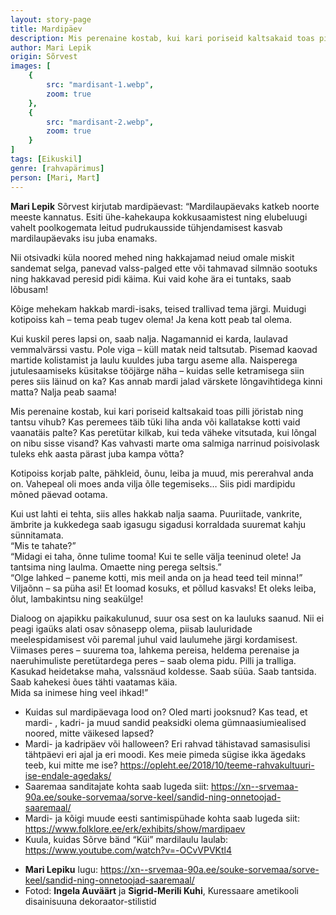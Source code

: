 ```yaml
---
layout: story-page
title: Mardipäev
description: Mis perenaine kostab, kui kari poriseid kaltsakaid toas pilli jöristab ning tantsu vihub?
author: Mari Lepik 
origin: Sõrvest
images: [
    {
        src: "mardisant-1.webp",
        zoom: true
    },
    {
        src: "mardisant-2.webp",
        zoom: true
    }
]
tags: [Eikuskil]
genre: [rahvapärimus]
person: [Mari, Mart]
---
```


<!-- # {{$doc.title}} -->


<!-- Fotodele (kleepida need kaks kokku, et saaks 1 maastikuformaadi) pealkiri: Noh, mis passid - mask ette, jope pahupidi selga ja marti jooksma! -->

**Mari Lepik** Sõrvest kirjutab mardipäevast: “Mardilaupäevaks katkeb noorte meeste kannatus. Esiti ühe-kahekaupa kokkusaamistest ning elubeluugi vahelt poolkogemata leitud pudrukausside tühjendamisest kasvab mardilaupäevaks isu juba enamaks. 

Nii otsivadki küla noored mehed ning hakkajamad neiud omale miskit sandemat selga, panevad valss-palged ette või tahmavad silmnäo sootuks ning hakkavad peresid pidi käima. Kui vaid kohe ära ei tuntaks, saab lõbusam!

Kõige mehekam hakkab mardi-isaks, teised trallivad tema järgi. Muidugi kotipoiss kah – tema peab tugev olema! Ja kena kott peab tal olema.

Kui kuskil peres lapsi on, saab nalja. Nagamannid ei karda, laulavad vemmalvärssi vastu. Pole viga – küll matak neid taltsutab. Pisemad kaovad martide kolistamist ja laulu kuuldes juba targu aseme alla. Naisperega jutulesaamiseks küsitakse tööjärge näha – kuidas selle ketramisega siin peres siis läinud on ka? Kas annab mardi jalad värskete lõngavihtidega kinni matta?
Nalja peab saama!

Mis perenaine kostab, kui kari poriseid kaltsakaid toas pilli jöristab ning tantsu vihub? Kas peremees täib tüki liha anda või kallatakse kotti vaid vaanatäis palte? Kas peretütar kilkab, kui teda väheke vitsutada, kui lõngal on nibu sisse visand? Kas vahvasti marte oma salmiga narrinud poisivolask tuleks ehk aasta pärast juba kampa võtta?

Kotipoiss korjab palte, pähkleid, õunu, leiba ja muud, mis pererahval anda on. Vahepeal oli moes anda vilja õlle tegemiseks… Siis pidi mardipidu mõned päevad ootama.

Kui ust lahti ei tehta, siis alles hakkab nalja saama. Puuriitade, vankrite, ämbrite ja kukkedega saab igasugu sigadusi korraldada suuremat kahju sünnitamata. \
“Mis te tahate?” \
“Midagi ei taha, õnne tulime tooma! Kui te selle välja teeninud olete! Ja tantsima ning laulma. Omaette ning perega seltsis.” \
“Olge lahked – paneme kotti, mis meil anda on ja head teed teil minna!” \
Viljaõnn – sa püha asi! Et loomad kosuks, et põllud kasvaks! Et oleks leiba, õlut, lambakintsu ning seakülge!

Dialoog on ajapikku paikakulunud, suur osa sest on ka lauluks saanud. Nii ei peagi igaüks alati osav sõnasepp olema, piisab lauluridade meelespidamisest või paremal juhul vaid laulumehe järgi kordamisest. \
Viimases peres – suurema toa, lahkema pereisa, heldema perenaise ja naeruhimuliste peretütardega peres – saab olema pidu. Pilli ja tralliga. Kasukad heidetakse maha, valssnäud koldesse. Saab süüa. Saab tantsida. Saab kahekesi õues tähti vaatamas käia. \
Mida sa inimese hing veel ihkad!”


<story-author :author="author" :origin="origin"></story-author>
<!-- <story-dictionary :terms="dictionary"></story-dictionary> -->

<details-wrapper summary="Mõtlemiseks ja arutlemiseks">

- Kuidas sul mardipäevaga lood on? Oled marti jooksnud? Kas tead, et mardi- , kadri- ja muud sandid peaksidki olema gümnaasiumiealised noored, mitte väikesed lapsed?
- Mardi- ja kadripäev või halloween? Eri rahvad tähistavad samasisulisi tähtpäevi eri ajal ja eri moodi. Kes meie pimeda sügise ikka ägedaks teeb, kui mitte me ise? https://opleht.ee/2018/10/teeme-rahvakultuuri-ise-endale-agedaks/
- Saaremaa sanditajate kohta saab lugeda siit: https://xn--srvemaa-90a.ee/souke-sorvemaa/sorve-keel/sandid-ning-onnetoojad-saaremaal/
- Mardi- ja kõigi muude eesti santimispühade kohta saab lugeda siit: https://www.folklore.ee/erk/exhibits/show/mardipaev
- Kuula, kuidas Sõrve bänd “Küi” mardilaulu laulab: https://www.youtube.com/watch?v=-OCvVPVKtl4

</details-wrapper>


<details-wrapper summary="Allikad" class="text-sm" icon="icon-park-outline:document-folder">

- **Mari Lepiku** lugu: https://xn--srvemaa-90a.ee/souke-sorvemaa/sorve-keel/sandid-ning-onnetoojad-saaremaal/
- Fotod: **Ingela Auväärt** ja **Sigrid-Merili Kuhi**, Kuressaare ametikooli disainisuuna dekoraator-stilistid

</details-wrapper>
